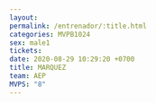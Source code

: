 ```yaml
---
layout: 
permalink: /entrenador/:title.html
categories: MVPB1024
sex: male1
tickets: 
date: 2020-08-29 10:29:20 +0700
title: MARQUEZ
team: AEP
MVPS: "8"
---
```

